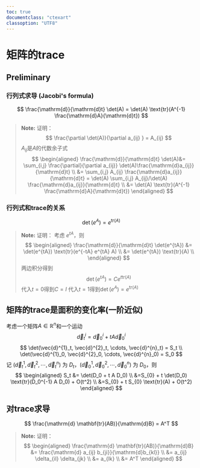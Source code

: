 ```yaml
---
toc: true
documentclass: "ctexart"
classoption: "UTF8"
---
```

# 矩阵的trace
## Preliminary
### 行列式求导 (Jacobi's formula)
<!-- $$ \frac{d}{dt} \det(A) = \det(A) \text{tr}(A^{-1} \frac{dA}{dt}) $$ -->
$$
\frac{\mathrm{d}}{\mathrm{d}t} \det(A) = \det(A) \text{tr}(A^{-1} \frac{\mathrm{d}A}{\mathrm{d}t})
$$
<!-- Note box -->
> **Note:** 证明：
> $$ \frac{\partial \det(A)}{\partial a_{ij} } = A_{ij} $$
> $A_{ij}$是$A$的代数余子式
> $$
> \begin{aligned}
> \frac{\mathrm{d}}{\mathrm{d}t} \det(A)&= \sum_{i,j} \frac{\partial}{\partial a_{ij}}  \det(A)\frac{\mathrm{d}a_{ij}}{\mathrm{d}t} \\
> &= \sum_{i,j} A_{ij} \frac{\mathrm{d}a_{ij}}{\mathrm{d}t} = \det(A) \sum_{i,j} A_{ij}/\det(A) \frac{\mathrm{d}a_{ij}}{\mathrm{d}t} \\
> &= \det(A) \text{tr}(A^{-1} \frac{\mathrm{d}A}{\mathrm{d}t})
> \end{aligned}
> $$
### 行列式和trace的关系
$$
\det(e^A) = e^{\text{tr}(A)}
$$
<!-- Note box -->
> **Note:** 证明：
> 考虑 $e^{tA}$，则
> $$
> \begin{aligned}
> \frac{\mathrm{d}}{\mathrm{d}t} \det(e^{tA}) &= \det(e^{tA}) \text{tr}(e^{-tA} e^{tA} A) \\
> &= \det(e^{tA}) \text{tr}(A) \\
> \end{aligned}
> $$
> 两边积分得到
> $$
> \det(e^{tA}) = Ce^{t\text{tr}(A)}
> $$
> 代入$t=0$得到$C=I$
> 代入$t=1$得到$\det(e^{A}) = e^{\text{tr}(A)}$
## 矩阵的trace是面积的变化率(一阶近似)
考虑一个矩阵$A \in \mathbb{R}^{n}$和一个运动
$$
\vec{d}^{i}_t =\vec{d}^{i}_0 + t A \vec{d}^{i}_0
$$
$$
\det(\vec{d}^{1}_t, \vec{d}^{2}_t, \cdots, \vec{d}^{n}_t) = S_t \\
\det(\vec{d}^{1}_0, \vec{d}^{2}_0, \cdots, \vec{d}^{n}_0) = S_0
$$
记 $(\vec{d}^{1}_t, \vec{d}^{2}_t, \cdots, \vec{d}^{n}_t)$ 为 $D_t$，$(\vec{d}^{1}_0, \vec{d}^{2}_0, \cdots, \vec{d}^{n}_0)$ 为 $D_0$，则
$$
\begin{aligned}
S_t &= \det(D_0 + t A D_0) \\
&=S_{0} + t \det(D_0) \text{tr}(D_0^{-1} A D_0) + O(t^2) \\
&=S_{0} + t S_{0} \text{tr}(A) + O(t^2)
\end{aligned}
$$
## 对trace求导
$$
\frac{\mathrm{d} \mathbf{tr}(AB)}{\mathrm{d}B} = A^T
$$
<!-- Note box -->
> **Note:** 证明：
> $$
> \begin{aligned}
> \frac{\mathrm{d} \mathbf{tr}(AB)}{\mathrm{d}B} &= \frac{\mathrm{d} a_{ij} b_{ji}}{\mathrm{d}b_{kl}} \\
> &= a_{ij} \delta_{il} \delta_{jk} \\
> &= a_{lk} \\
> &= A^T
> \end{aligned}
> $$
